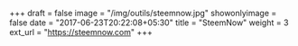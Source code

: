 +++
draft = false
image = "/img/outils/steemnow.jpg"
showonlyimage = false
date = "2017-06-23T20:22:08+05:30"
title = "SteemNow"
weight = 3
ext_url = "https://steemnow.com"
+++

<!--more-->

